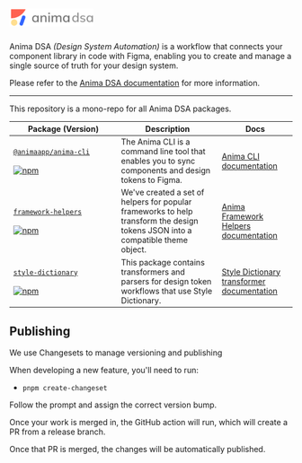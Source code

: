 
<img src="packages/docs/public/anima-dsa-logo.svg" width="150" alt="Anima DSA" style="padding: 10px 0px;" />

Anima DSA _(Design System Automation)_ is a workflow that connects your component library in code with Figma, enabling you to create and manage a single source of truth for your design system.

Please refer to the [Anima DSA documentation](https://dsa.animaapp.com/guide/introduction/) for more information.

---

This repository is a mono-repo for all Anima DSA packages.

| Package (Version) | Description | Docs |
| ------ | --- | --- |
| [`@animaapp/anima-cli`](packages/anima-cli) &nbsp;&nbsp;&nbsp;&nbsp;&nbsp;&nbsp;&nbsp;&nbsp;&nbsp;&nbsp;&nbsp;&nbsp;&nbsp;&nbsp;&nbsp;&nbsp;&nbsp;&nbsp;&nbsp;&nbsp;&nbsp;&nbsp;&nbsp;&nbsp;&nbsp;&nbsp;&nbsp;&nbsp; <br> [![npm](https://img.shields.io/npm/v/@animaapp/anima-cli?logo=npm)](https://www.npmjs.com/package/@animaapp/anima-cli) | The Anima CLI is a command line tool that enables you to sync components and design tokens to Figma. | [Anima CLI documentation](https://dsa.animaapp.com/guide/anima-cli/) |
| [`framework-helpers`](packages/framework-helpers) &nbsp;&nbsp;&nbsp;&nbsp;&nbsp;&nbsp;&nbsp;&nbsp;&nbsp;&nbsp;&nbsp;&nbsp;&nbsp;&nbsp;&nbsp;&nbsp;&nbsp;&nbsp;&nbsp;&nbsp;&nbsp;&nbsp;&nbsp;&nbsp;&nbsp;&nbsp;&nbsp;&nbsp; <br> [![npm](https://img.shields.io/npm/v/@animaapp/framework-helpers?logo=npm)](https://www.npmjs.com/package/@animaapp/framework-helpers) | We've created a set of helpers for popular frameworks to help transform the design tokens JSON into a compatible theme object. | [Anima Framework Helpers documentation](https://dsa.animaapp.com/guide/manage-design-tokens/token-transformers.html) |
| [`style-dictionary`](packages/style-dictionary) &nbsp;&nbsp;&nbsp;&nbsp;&nbsp;&nbsp;&nbsp;&nbsp;&nbsp;&nbsp;&nbsp;&nbsp;&nbsp;&nbsp;&nbsp;&nbsp;&nbsp;&nbsp;&nbsp;&nbsp;&nbsp;&nbsp;&nbsp;&nbsp;&nbsp;&nbsp;&nbsp;&nbsp;&nbsp;&nbsp;&nbsp;&nbsp;&nbsp;&nbsp;&nbsp;&nbsp;&nbsp;&nbsp;&nbsp;&nbsp;&nbsp;&nbsp;&nbsp;&nbsp; <br> [![npm](https://img.shields.io/npm/v/@animaapp/style-dictionary?logo=npm)](https://www.npmjs.com/package/@animaapp/style-dictionary)  | This package contains transformers and parsers for design token workflows that use Style Dictionary. | [Style Dictionary transformer documentation](https://dsa.animaapp.com/guide/manage-design-tokens/design-tokens-css-variables.html) |

## Publishing

We use Changesets to manage versioning and publishing

When developing a new feature, you'll need to run:

- `pnpm create-changeset`

Follow the prompt and assign the correct version bump.

Once your work is merged in, the GitHub action will run, which will create a PR from a release branch.

Once that PR is merged, the changes will be automatically published.
